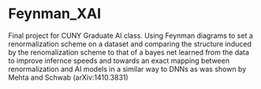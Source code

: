 # Feynman_XAI
Final project for CUNY Graduate AI class. 
Using Feynman diagrams to set a renormalization scheme on a dataset and comparing the structure induced by the renomalization scheme to that of a bayes net learned from the data to improve infernce speeds and towards an exact mapping between renormalization and AI models in a similar way to DNNs as was shown by Mehta and Schwab (arXiv:1410.3831)
